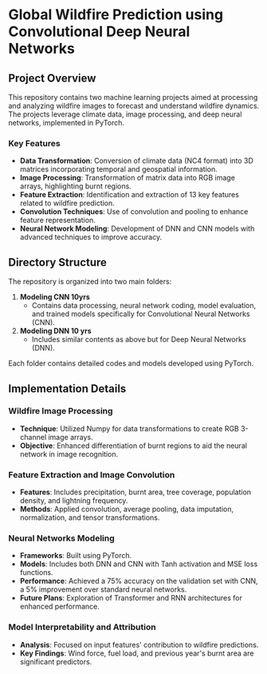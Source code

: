 # Global Wildfire Prediction using Convolutional Deep Neural Networks

## Project Overview
This repository contains two machine learning projects aimed at processing and analyzing wildfire images to forecast and understand wildfire dynamics. The projects leverage climate data, image processing, and deep neural networks, implemented in PyTorch.

### Key Features
- **Data Transformation**: Conversion of climate data (NC4 format) into 3D matrices incorporating temporal and geospatial information.
- **Image Processing**: Transformation of matrix data into RGB image arrays, highlighting burnt regions.
- **Feature Extraction**: Identification and extraction of 13 key features related to wildfire prediction.
- **Convolution Techniques**: Use of convolution and pooling to enhance feature representation.
- **Neural Network Modeling**: Development of DNN and CNN models with advanced techniques to improve accuracy.

## Directory Structure
The repository is organized into two main folders:

1. **Modeling CNN 10yrs**
   - Contains data processing, neural network coding, model evaluation, and trained models specifically for Convolutional Neural Networks (CNN).
2. **Modeling DNN 10 yrs**
   - Includes similar contents as above but for Deep Neural Networks (DNN).

Each folder contains detailed codes and models developed using PyTorch.

## Implementation Details

### Wildfire Image Processing
- **Technique**: Utilized Numpy for data transformations to create RGB 3-channel image arrays.
- **Objective**: Enhanced differentiation of burnt regions to aid the neural network in image recognition.

### Feature Extraction and Image Convolution
- **Features**: Includes precipitation, burnt area, tree coverage, population density, and lightning frequency.
- **Methods**: Applied convolution, average pooling, data imputation, normalization, and tensor transformations.

### Neural Networks Modeling
- **Frameworks**: Built using PyTorch.
- **Models**: Includes both DNN and CNN with Tanh activation and MSE loss functions.
- **Performance**: Achieved a 75% accuracy on the validation set with CNN, a 5% improvement over standard neural networks.
- **Future Plans**: Exploration of Transformer and RNN architectures for enhanced performance.

### Model Interpretability and Attribution
- **Analysis**: Focused on input features' contribution to wildfire predictions.
- **Key Findings**: Wind force, fuel load, and previous year's burnt area are significant predictors.
